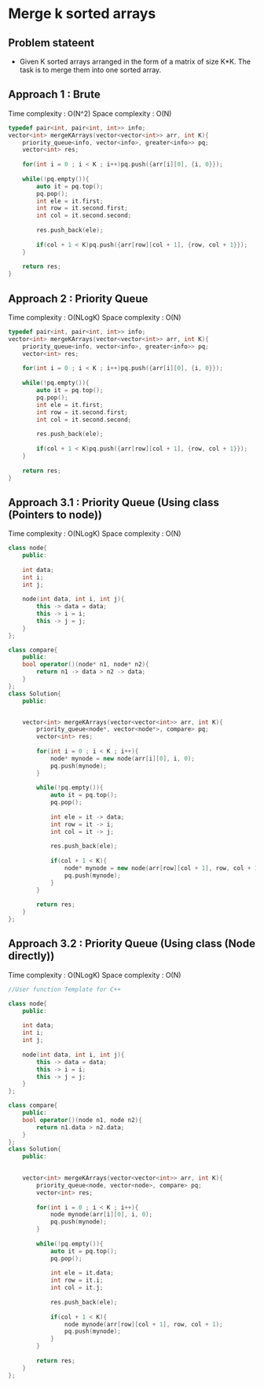 # Merge k sorted arrays 

## Problem stateent 

- Given K sorted arrays arranged in the form of a matrix of size K*K. The task is to merge them into one sorted array.

## Approach 1 : Brute 

Time complexity : O(N^2) 
Space complexity : O(N)

```cpp
typedef pair<int, pair<int, int>> info;
vector<int> mergeKArrays(vector<vector<int>> arr, int K){
    priority_queue<info, vector<info>, greater<info>> pq;
    vector<int> res;
    
    for(int i = 0 ; i < K ; i++)pq.push({arr[i][0], {i, 0}});
    
    while(!pq.empty()){
        auto it = pq.top();
        pq.pop();
        int ele = it.first;
        int row = it.second.first;
        int col = it.second.second;
        
        res.push_back(ele);
        
        if(col + 1 < K)pq.push({arr[row][col + 1], {row, col + 1}});
    }
    
    return res;
}
```

## Approach 2 : Priority Queue 

Time complexity : O(NLogK) 
Space complexity : O(N)

```cpp
typedef pair<int, pair<int, int>> info;
vector<int> mergeKArrays(vector<vector<int>> arr, int K){
    priority_queue<info, vector<info>, greater<info>> pq;
    vector<int> res;
    
    for(int i = 0 ; i < K ; i++)pq.push({arr[i][0], {i, 0}});
    
    while(!pq.empty()){
        auto it = pq.top();
        pq.pop();
        int ele = it.first;
        int row = it.second.first;
        int col = it.second.second;
        
        res.push_back(ele);
        
        if(col + 1 < K)pq.push({arr[row][col + 1], {row, col + 1}});
    }
    
    return res;
}
```

## Approach 3.1 : Priority Queue (Using class (Pointers to node)) 

Time complexity : O(NLogK) 
Space complexity : O(N)

```cpp
class node{
    public:
    
    int data;
    int i;
    int j;
    
    node(int data, int i, int j){
        this -> data = data;
        this -> i = i;
        this -> j = j;
    }
};

class compare{
    public:
    bool operator()(node* n1, node* n2){
        return n1 -> data > n2 -> data;
    }
};
class Solution{
    public:


    vector<int> mergeKArrays(vector<vector<int>> arr, int K){
        priority_queue<node*, vector<node*>, compare> pq;
        vector<int> res;
        
        for(int i = 0 ; i < K ; i++){
            node* mynode = new node(arr[i][0], i, 0);
            pq.push(mynode);
        }
        
        while(!pq.empty()){
            auto it = pq.top();
            pq.pop();
            
            int ele = it -> data;
            int row = it -> i;
            int col = it -> j;
            
            res.push_back(ele);
            
            if(col + 1 < K){
                node* mynode = new node(arr[row][col + 1], row, col + 1);
                pq.push(mynode);
            }
        }
        
        return res;
    }
};
```

## Approach 3.2 : Priority Queue (Using class (Node directly)) 

Time complexity : O(NLogK) 
Space complexity : O(N)

```cpp
//User function Template for C++

class node{
    public:
    
    int data;
    int i;
    int j;
    
    node(int data, int i, int j){
        this -> data = data;
        this -> i = i;
        this -> j = j;
    }
};

class compare{
    public:
    bool operator()(node n1, node n2){
        return n1.data > n2.data;
    }
};
class Solution{
    public:

    
    vector<int> mergeKArrays(vector<vector<int>> arr, int K){
        priority_queue<node, vector<node>, compare> pq;
        vector<int> res;
        
        for(int i = 0 ; i < K ; i++){
            node mynode(arr[i][0], i, 0);
            pq.push(mynode);
        }
        
        while(!pq.empty()){
            auto it = pq.top();
            pq.pop();
            
            int ele = it.data;
            int row = it.i;
            int col = it.j;
            
            res.push_back(ele);
            
            if(col + 1 < K){
                node mynode(arr[row][col + 1], row, col + 1);
                pq.push(mynode);
            }
        }
        
        return res;
    }
};

```